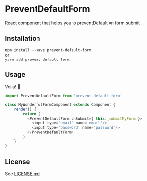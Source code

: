 # PreventDefaultForm
React component that helps you to preventDefault on form submit

## Installation
`npm install --save prevent-default-form`  
or  
`yarn add prevent-default-form`  

## Usage
Voila! :cherry_blossom:
```javascript
import PreventDefaultForm from 'prevent-default-form'

class MyWonderfulFormComponent extends Component {
    render() {
        return (
          <PreventDefaultForm onSubmit={ this._submitMyForm }>
            <input type='email' name='email'/>
            <input type='password' name='password'/> 
          </PreventDefaultForm>
        )
    }
}
```

## License
See [LICENSE.md](https://github.com/RusinovAnton/preventDefaultForm/blob/master/LICENSE.md)
